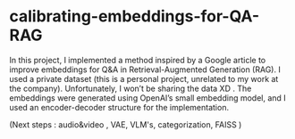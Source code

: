 # calibrating-embeddings-for-QA-RAG
In this project, I implemented a method inspired by a Google article to improve embeddings for Q&A in Retrieval-Augmented Generation (RAG). I used a private dataset (this is a personal project, unrelated to my work at the company). 
Unfortunately, I won’t be sharing the data XD . The embeddings were generated using OpenAI’s small embedding model, and I used an encoder-decoder structure for the implementation.



(Next steps : audio&video , VAE, VLM's, categorization, FAISS )
